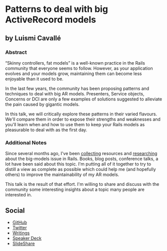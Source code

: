 # Patterns to deal with big ActiveRecord models #

## by Luismi Cavallé ##

### Abstract ###

“Skinny controllers, fat models” is a well-known practice in the Rails community
that everyone seems to follow. However, as your application evolves and your
models grow, maintaining them can become less enjoyable than it used to be.

In the last few years, the community has been proposing patterns and techniques
to deal with big AR models. Presenters, Service objects, Concerns or DCI are
only a few examples of solutions suggested to alleviate the pain caused by
gigantic models.

In this talk, we will critically explore these patterns in their varied
flavours. We'll compare them in order to expose their strengths and weaknesses
and you'll learn when and how to use them to keep your Rails models as
pleasurable to deal with as the first day.

### Additional Notes ###

Since several months ago, I've been [collecting][1] resources and
[researching][2] about the big-models issue in Rails. Books, blog posts,
conference talks, a lot have been said about this topic. I'm putting all of it
together to try to distill a view as complete as possible which could help me
(and hopefully others) to improve the maintainability of my AR models.

[1]:https://pinboard.in/u:cavalle/t:big-models/
[2]:https://github.com/cavalle/big-models/

This talk is the result of that effort. I'm willing to share and discuss with
the community some interesting insights about a topic many people are interested
in.

## Social ##

* [GitHub](http://github.com/cavalle)
* [Twitter](http://twitter.com/cavalle)
* [Writings](http://pinboard.in/u:cavalle/t:writings/)
* [Speaker Deck](https://speakerdeck.com/cavalle)
* [SlideShare](http://slideshare.net/cavalle)
